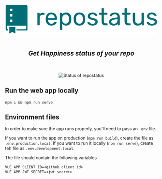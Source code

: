 <div align="center">
<img src=".github/logo_large.png" alt="repostatus logo">
<br>
<br>
<h2><i>Get Happiness status of your repo</i></h2>
<br><br>
<img src="https://apis.deepjyoti30.dev/repostatus/badge?repo=trotsly%2Frepostatus-webapp&style=for-the-badge" alt="Status of repostatus">
</div>

## Run the web app locally

```console
npm i && npm run serve
```

## Environment files

In order to make sure the app runs properly, you'll need to pass an `.env` file.

If you want to run the app on production (`npm run build`), create the file as `.env.production.local`. If you want to run it locally (`npm run serve`), create teh file as `.env.development.local`.

The file should contain the following variables

```
VUE_APP_CLIENT_ID=<github client id>
VUE_APP_JWT_SECRET=<jwt secret>
```